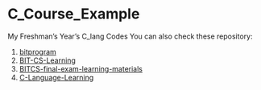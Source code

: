 # C_Course_Example
My Freshman’s Year’s C_lang Codes
You can also check these repository:
1. [bitprogram](https://github.com/yenanfei/bitprogram)
2. [BIT-CS-Learning](https://github.com/songshangru/BIT-CS-Learning)
3. [BITCS-final-exam-learning-materials](https://github.com/Sharpiless/BITCS-final-exam-learning-materials)
4. [C-Language-Learning](https://github.com/cnsdrzwpx/C-Language-BIT)